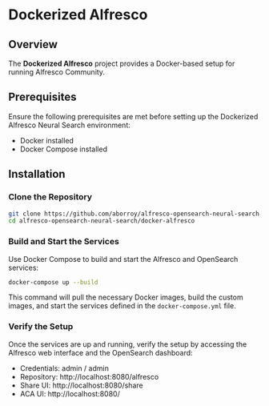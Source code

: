 # Dockerized Alfresco

## Overview

The **Dockerized Alfresco** project provides a Docker-based setup for running Alfresco Community.

## Prerequisites

Ensure the following prerequisites are met before setting up the Dockerized Alfresco Neural Search environment:

* Docker installed
* Docker Compose installed

## Installation

### Clone the Repository

```bash
git clone https://github.com/aborroy/alfresco-opensearch-neural-search.git
cd alfresco-opensearch-neural-search/docker-alfresco
```

### Build and Start the Services

Use Docker Compose to build and start the Alfresco and OpenSearch services:

```bash
docker-compose up --build
```

This command will pull the necessary Docker images, build the custom images, and start the services defined in the `docker-compose.yml` file.

### Verify the Setup

Once the services are up and running, verify the setup by accessing the Alfresco web interface and the OpenSearch dashboard:

* Credentials: admin / admin
* Repository: http://localhost:8080/alfresco
* Share UI: http://localhost:8080/share
* ACA UI: http://localhost:8080/